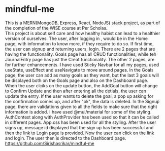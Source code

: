 # mindful-me
This is a MERN(MongoDB, Express, React, NodeJS) stack project, as part of the completion of the WISE course at Per Scholas.  
This project is about self care and how healthy habist can lead to a healthier version of ourselves.
The user, after logging in , would be in the Home page, with information to know more, if they require to do so. If first time, the user can signup and returning users, login. 
There are 2 pages that are having the functionality. 
Goals page has all CRUD functionalities, while teh JournalEntry page has just the Creat functionality.
The other 2 pages, are for further enhancements.
I have used Sticky Navbar for all my pages, used useState, useEffect and useNavigate to move around pages.
In the Goals page, the user can add as many goals as they want, but the last 3 goals will be displayed both on the Goals page and also on the Dashboard page. 
When the user clciks on the update button, the AddGoal button will change to Confirm Update and then after entering all the detials, the user can update the entry. If the user wants to delete the goal, a pop up asking for the confirmation comes up, and after "ok", the data is deleted.
In the Signup page, there are validations given to all the fields to make sure that the right information is added.
I have used @mui/material for some of the styling. 
AuthContext along with AuthProvider has been used so that it can be called in different pages. 
App.css has been used for all the styling. 
After the user signs up, message id displayed that the sign up has been successful and then the link to Login page is provided. Now the user can click on the link and login. 
The user then is directed to the Dashboard page. 
https://github.com/Sirishasrikar/mindful-me